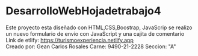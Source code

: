 # DesarrolloWebHojadetrabajo4
Este proyecto esta diseñado con HTML,CSS,Boostrap, JavaScrip se realizo un nuevo formulario de envio con JavaScript y una cajita de comentario
<br> 
Link de etlify: https://turismoexperiencia.netlify.app
<br>
Creado por: Gean Carlos Rosales
Carne: 9490-21-2228
Seccion: "A"
